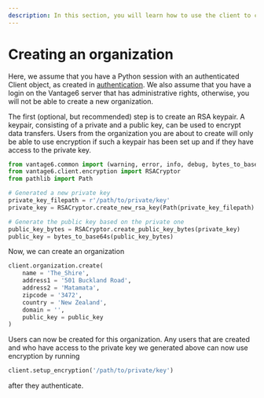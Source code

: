 ```yaml
---
description: In this section, you will learn how to use the client to create a new organization on the server.
---
```

# Creating an organization

Here, we assume that you have a Python session with an authenticated Client object, as created in [authentication](authentication.md). We also assume that you have a login on the Vantage6 server that has administrative rights, otherwise, you will not be able to create a new organization.

The first (optional, but recommended) step is to create an RSA keypair. A keypair, consisting of a private and a public key, can be used to encrypt data transfers. Users from the organization you are about to create will only be able to use encryption if such a keypair has been set up and if they have access to the private key.

```python
from vantage6.common import (warning, error, info, debug, bytes_to_base64s, check_config_write_permissions)
from vantage6.client.encryption import RSACryptor
from pathlib import Path

# Generated a new private key
private_key_filepath = r'/path/to/private/key'
private_key = RSACryptor.create_new_rsa_key(Path(private_key_filepath)

# Generate the public key based on the private one
public_key_bytes = RSACryptor.create_public_key_bytes(private_key)
public_key = bytes_to_base64s(public_key_bytes)
```

Now, we can create an organization

```python
client.organization.create(
    name = 'The_Shire',
    address1 = '501 Buckland Road',
    address2 = 'Matamata',
    zipcode = '3472',
    country = 'New Zealand',
    domain = '',
    public_key = public_key
)
```

Users can now be created for this organization. Any users that are created and who have access to the private key we generated above can now use encryption by running

```python
client.setup_encryption('/path/to/private/key')
```

after they authenticate. 
